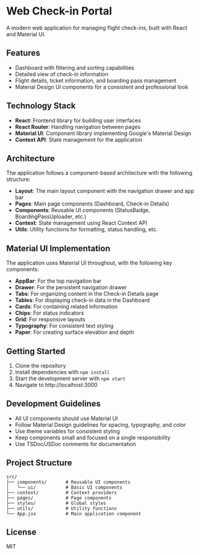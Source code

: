 # Web Check-in Portal

A modern web application for managing flight check-ins, built with React and Material UI.

## Features

- Dashboard with filtering and sorting capabilities
- Detailed view of check-in information
- Flight details, ticket information, and boarding pass management
- Material Design UI components for a consistent and professional look

## Technology Stack

- **React**: Frontend library for building user interfaces
- **React Router**: Handling navigation between pages
- **Material UI**: Component library implementing Google's Material Design
- **Context API**: State management for the application

## Architecture

The application follows a component-based architecture with the following structure:

- **Layout**: The main layout component with the navigation drawer and app bar
- **Pages**: Main page components (Dashboard, Check-in Details)
- **Components**: Reusable UI components (StatusBadge, BoardingPassUploader, etc.)
- **Context**: State management using React Context API
- **Utils**: Utility functions for formatting, status handling, etc.

## Material UI Implementation

The application uses Material UI throughout, with the following key components:

- **AppBar**: For the top navigation bar
- **Drawer**: For the persistent navigation drawer
- **Tabs**: For organizing content in the Check-in Details page
- **Tables**: For displaying check-in data in the Dashboard
- **Cards**: For containing related information
- **Chips**: For status indicators
- **Grid**: For responsive layouts
- **Typography**: For consistent text styling
- **Paper**: For creating surface elevation and depth

## Getting Started

1. Clone the repository
2. Install dependencies with `npm install`
3. Start the development server with `npm start`
4. Navigate to http://localhost:3000

## Development Guidelines

- All UI components should use Material UI
- Follow Material Design guidelines for spacing, typography, and color
- Use theme variables for consistent styling
- Keep components small and focused on a single responsibility
- Use TSDoc/JSDoc comments for documentation

## Project Structure

```
src/
├── components/       # Reusable UI components
│   └── ui/           # Basic UI components
├── context/          # Context providers
├── pages/            # Page components
├── styles/           # Global styles
├── utils/            # Utility functions
└── App.jsx           # Main application component
```

## License

MIT 
